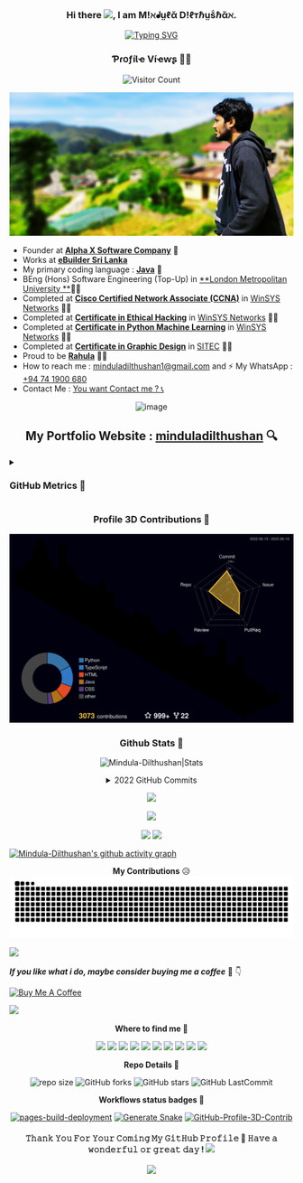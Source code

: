 <div align="center">

### Hi there  <img src="https://github.com/Mindula-Dilthushan/Mindula-Dilthushan/blob/master/assets/hi.gif" width="30px">, I am M!ℵᖱṳℓᾰ D!ℓтℏṳṧℏᾰℵ.

</div>

<div align="center"> 

[![Typing SVG](https://readme-typing-svg.herokuapp.com?font=poppins&size=25&duration=4000&color=13F700&background=EB00FF00&center=true&vCenter=true&width=250&lines=Software+Designer;Developer;UI%2FUX++Designer;Gamer;Photographer;Youtuber)](https://git.io/typing-svg)
</div>

<h3 align="center"> ƤɾօƒíƖҽ Víҽⱳʂ 🕵️‍♂️ </h3>
<div align="center">

![Visitor Count](https://profile-counter.glitch.me/{Mindula-Dilthushan}/count.svg)
</div>

<div align="center">

![image](https://github.com/Mindula-Dilthushan/Mindula-Dilthushan/blob/master/assets/DSC_3478.jpg)
</div>

- Founder at [**Alpha X Software Company**](https://www.facebook.com/alphaxsoftwarecompany) 🤴
- Works at [**eBuilder Sri Lanka**](https://www.ebuildersecurity.com/)
- My primary coding language : [**Java**](https://github.com/Mindula-Dilthushan/Mindula-Dilthushan) 🧒
- BEng (Hons) Software Engineering (Top-Up) in [**London Metropolitan University
  **](https://www.londonmet.ac.uk/courses/undergraduate/software-engineering-top-up---beng-hons/)👨‍🎓
- Completed at [**Cisco Certified Network Associate (CCNA)**](https://github.com/Mindula-Dilthushan/Mindula-Dilthushan)
  in [WinSYS Networks](https://winsys.lk/) 👨‍🎓
- Completed at [**Certificate in Ethical Hacking**](https://github.com/Mindula-Dilthushan/Mindula-Dilthushan)
  in [WinSYS Networks](https://winsys.lk/) 👨‍🎓
- Completed at [**Certificate in Python Machine Learning**](https://github.com/Mindula-Dilthushan/Mindula-Dilthushan)
  in [WinSYS Networks](https://winsys.lk/) 👨‍🎓
- Completed at [**Certificate in Graphic Design**](https://github.com/Mindula-Dilthushan/Mindula-Dilthushan)
  in [SITEC](https://www.sitec.lk/) 👨‍🎓
- Proud to be [**Rahula**](https://rahulacollege.lk/) 💙🧡
- How to reach me : [minduladilthushan1@gmail.com](https://mail.google.com/) and ⚡ My
  WhatsApp : [+94 74 1900 680](https://wa.me/0741900680)
- Contact Me : [ You want Contact me ? 📞 ](https://mindula-dilthushan.github.io/Contact-Me/)

<div align="center">

![image](https://github.com/Mindula-Dilthushan/Mindula-Dilthushan/blob/master/assets/image.gif)
</div>

<div align="center">

## My Portfolio Website : [minduladilthushan](https://minduladilthushan.netlify.app/)  🔍

</div>

<details>
<summary> <h3> GitHub Metrics 🌌 </h3>
</summary>
<div align="center">

  <p align="center"> 

![Metrics](https://metrics.lecoq.io/Mindula-Dilthushan?template=classic&followup=1&people=1&lines=1&stargazers=1&languages=1&isocalendar=1&introduction=1&repositories=1&achievements=1&code=1&base=header%2C%20activity%2C%20community%2C%20repositories%2C%20metadata&base.indepth=false&base.hireable=false&repositories.batch=100&repositories.forks=false&repositories.affiliations=owner&isocalendar=false&isocalendar.duration=half-year&languages=false&languages.limit=8&languages.threshold=0%25&languages.other=false&languages.colors=github&languages.sections=most-used&languages.indepth=false&languages.analysis.timeout=15&languages.categories=markup%2C%20programming&languages.recent.categories=markup%2C%20programming&languages.recent.load=300&languages.recent.days=14&stargazers=false&stargazers.charts=true&stargazers.charts.type=classic&stargazers.worldmap=false&stargazers.worldmap.sample=0&lines=false&lines.sections=base&lines.repositories.limit=4&lines.history.limit=1&followup=false&followup.sections=repositories&followup.indepth=false&followup.archived=true&people=false&people.limit=24&people.identicons=false&people.identicons.hide=false&people.size=28&people.types=followers%2C%20following&people.shuffle=false&introduction=false&introduction.title=true&repositories=false&repositories.pinned=0&repositories.starred=0&repositories.random=0&repositories.order=featured%2C%20pinned%2C%20starred%2C%20random&achievements=false&achievements.threshold=C&achievements.secrets=true&achievements.display=detailed&achievements.limit=0&code=false&code.lines=12&code.load=400&code.days=3&code.visibility=public&config.timezone=Asia%2FColombo)


  </p>

</div>
</details>



<div align="center">

<h3 align="center">
  Profile 3D Contributions 🔰
</h3>

![profile 3d](https://github.com/Mindula-Dilthushan/Mindula-Dilthushan/blob/master/profile-3d-contrib/profile-night-rainbow.svg)

</div>

<h3 align="center">
Github Stats 🧐
</h3>

<p align="center"> 
  <img src="https://github-readme-stats.vercel.app/api?username=Mindula-Dilthushan&show_icons=true&include_all_commits=true&count_private=true&theme=gotham" alt="Mindula-Dilthushan|Stats"/>
  </p>

<div align="center">
<details>
<summary> 2022 GitHub Commits
</summary>
<div align="center">

  <p align="center"> 
    <img src="https://github-readme-stats.vercel.app/api?username=Mindula-Dilthushan&show_icons=true&theme=gotham" alt="Mindula-Dilthushan|Stats"/>
  </p>

</div>
</details>

</div>


<p align="center"> <img src="https://github-readme-streak-stats.herokuapp.com?user=Mindula-Dilthushan&theme=github-dark&date_format=M%20j%5B%2C%20Y%5D"/> </p>
<p align="center"> <img src="https://github-profile-summary-cards.vercel.app/api/cards/profile-details?username=Mindula-Dilthushan&theme=github_dark"/> </p>

<div align="center">
<img src="https://github-profile-summary-cards.vercel.app/api/cards/stats?username=Mindula-Dilthushan&theme=github_dark"/>
<img src="https://github-profile-summary-cards.vercel.app/api/cards/productive-time?username=Mindula-Dilthushan&theme=github_dark"/>
</div>


<p align="center"> 

[![Mindula-Dilthushan's github activity graph](https://activity-graph.herokuapp.com/graph?username=Mindula-Dilthushan&theme=gotham)](https://github.com/Mindula-Dilthushan/github-readme-activity-graph&theme=github)

</p>


<div align="center">

**My Contributions** 😥 <br>
![snake](https://github.com/Mindula-Dilthushan/Mindula-Dilthushan/blob/red-alpha/github-contribution-grid-snake.svg)
</div>

<!--
<h3 align="center">
Click And View 😇
</h3>

<details>
<summary> <i>All Trophies 🏆 </i>
</summary>

![trophys](https://github-profile-trophy.vercel.app/?username=Mindula-Dilthushan&margin-w=15&margin-h=10)

</details>

####

<details>
<summary> <i>Programming Languages 🖥 </i>
</summary>
<div>

####    

</div>
<div align="center">

[![Java Badge](https://img.shields.io/badge/-Java-f89820?style=for-the-badge&labelColor=black&logo=java&logoColor=f89820)](#)
[![scala Badge](https://img.shields.io/badge/-scala-69455c?style=for-the-badge&labelColor=black&logo=scala&logoColor=69455c)](#)
[![Python Badge](https://img.shields.io/badge/-Python-4B8BBE?style=for-the-badge&labelColor=black&logo=python&logoColor=4B8BBE)](#)
[![Javascript Badge](https://img.shields.io/badge/-Javascript-F0DB4F?style=for-the-badge&labelColor=black&logo=Javascript&logoColor=F0DB4F)](#)
[![Typescript Badge](https://img.shields.io/badge/-Typescript-007acc?style=for-the-badge&labelColor=black&logo=Typescript&logoColor=007acc)](#)
[![PHP Badge](https://img.shields.io/badge/-php-474A8A?style=for-the-badge&labelColor=black&logo=php&logoColor=474A8A)](#)
[![Go Badge](https://img.shields.io/badge/-Go-29BEB0?style=for-the-badge&labelColor=black&logo=Go&logoColor=29BEB0)](#)
[![swift Badge](https://img.shields.io/badge/-swift-F05138?style=for-the-badge&labelColor=black&logo=swift&logoColor=F05138)](#)
[![ruby Badge](https://img.shields.io/badge/-ruby-e0115f?style=for-the-badge&labelColor=black&logo=ruby&logoColor=e0115f)](#)

</div>
</details>

####

<details>
<summary> <i>Frontend Development 🖥 </i>
</summary>
<div>

####    

</div>
<div align="center">

[![Html5 Badge](https://img.shields.io/badge/-HTML-e34c26?style=for-the-badge&labelColor=black&logo=html5&logoColor=e34c26)](#)
[![Css3 Badge](https://img.shields.io/badge/-CSS-264de4?style=for-the-badge&labelColor=black&logo=css3&logoColor=264de4)](#)
[![bootstrap Badge](https://img.shields.io/badge/-Bootstrap-563d7c?style=for-the-badge&labelColor=black&logo=Bootstrap&logoColor=563d7c)](#)
[![React Badge](https://img.shields.io/badge/-React-61DBFB?style=for-the-badge&labelColor=black&logo=React&logoColor=61DBFB)](#)
[![angular Badge](https://img.shields.io/badge/-angular-a6120d?style=for-the-badge&labelColor=black&logo=angular&logoColor=a6120d)](#)
[![Redux Badge](https://img.shields.io/badge/-Redux-764abc?style=for-the-badge&labelColor=black&logo=Redux&logoColor=764abc)](#)
[![Sass Badge](https://img.shields.io/badge/-Sass-CD6799?style=for-the-badge&labelColor=black&logo=Sass&logoColor=CD6799)](#)
[![Svelte Badge](https://img.shields.io/badge/-Svelte-eb2f06?style=for-the-badge&labelColor=black&logo=Svelte&logoColor=eb2f06)](#)

</div>
</details>

####

<details>
<summary> <i> Backend Development 🖥 </i>
</summary>
<div>

####    

</div>
<div align="center">

[![Spring Badge](https://img.shields.io/badge/-Spring-5e8d5a?style=for-the-badge&labelColor=black&logo=spring&logoColor=5e8d5a)](#)
[![nodejs Badge](https://img.shields.io/badge/-nodejs-3c873a?style=for-the-badge&labelColor=black&logo=nodedotjs&logoColor=3c873a)](#)
[![ExpressJs Badge](https://img.shields.io/badge/-ExpressJs-303030?style=for-the-badge&labelColor=black&logo=express&logoColor=ffffff)](#)
[![nestjs Badge](https://img.shields.io/badge/-nestjs-E0234E?style=for-the-badge&labelColor=black&logo=nestjs&logoColor=E0234E)](#)
[![graphql Badge](https://img.shields.io/badge/-graphql-e535ab?style=for-the-badge&labelColor=black&logo=graphql&logoColor=e535ab)](#)

</div>
</details>

####

<details>
<summary> <i>Mobile App Development 📱 </i>
</summary>
<div>

####    

</div>
<div align="center">

[![Android Badge](https://img.shields.io/badge/-Android-3DDC84?style=for-the-badge&labelColor=black&logo=Android&logoColor=3DDC84)](#)
[![React Native Badge](https://img.shields.io/badge/-react_native-61DBFB?style=for-the-badge&labelColor=black&logo=react&logoColor=61DBFB)](#)
[![Flutter Badge](https://img.shields.io/badge/-Flutter-1fbcfd?style=for-the-badge&labelColor=black&logo=flutter&logoColor=1fbcfd)](#)
[![Dart Badge](https://img.shields.io/badge/-Dart-29b6f6?style=for-the-badge&labelColor=black&logo=dart&logoColor=29b6f6)](#)
[![Kotlin Badge](https://img.shields.io/badge/-Kotlin-7f52ff?style=for-the-badge&labelColor=black&logo=Kotlin&logoColor=7f52ff)](#)
[![Ionic Badge](https://img.shields.io/badge/-Ionic-498AFF?style=for-the-badge&labelColor=black&logo=ionic&logoColor=498AFF)](#)

</div>
</details>

####

<details>
<summary> <i>Database 🛢 </i>
</summary>
<div>

####    

</div>
<div align="center">

[![Badge](https://img.shields.io/badge/-mysql-00758f?style=for-the-badge&labelColor=black&logo=mysql&logoColor=00758f)](#)
[![Badge](https://img.shields.io/badge/-mongodb-3FA037?style=for-the-badge&labelColor=black&logo=mongodb&logoColor=3FA037)](#)
[![Badge](https://img.shields.io/badge/-mariadb-787177?style=for-the-badge&labelColor=black&logo=mariadb&logoColor=787177)](#)
[![Badge](https://img.shields.io/badge/-postgresql-0064a5?style=for-the-badge&labelColor=black&logo=postgresql&logoColor=0064a5)](#)


</div>
</details>

-->

<img src="https://user-images.githubusercontent.com/73097560/115834477-dbab4500-a447-11eb-908a-139a6edaec5c.gif">

***If you like what i do, maybe consider buying me a coffee*** 🥺 👇

<a href="https://www.buymeacoffee.com/mindula"><img src="https://cdn.buymeacoffee.com/buttons/v2/default-red.png" alt="Buy Me A Coffee" style="height: 40px !important; width: 160px !important; margin: 0!important"></a>

<img src="https://user-images.githubusercontent.com/73097560/115834477-dbab4500-a447-11eb-908a-139a6edaec5c.gif">


<p align="center"> 
<b>
  Where to find me 🤙
</b>
</p>
<div align="center">

[<img height="29" src = "https://img.shields.io/badge/linkedin-000000.svg?&style=for-the-badge&logo=linkedin&logoColor=white" />][LinkedIn]
[<img height="29" src = "https://img.shields.io/badge/Youtube-000000.svg?&style=for-the-badge&logo=Youtube&logoColor=white">][Youtube]
[<img height="29" src = "https://img.shields.io/badge/Facebook-000000.svg?&style=for-the-badge&logo=facebook&logoColor=white">][Facebook]
[<img height="29" src = "https://img.shields.io/badge/Whatsapp-000000.svg?&style=for-the-badge&logo=WhatsApp&logoColor=white">][WhatsApp]
[<img height="29" src = "https://img.shields.io/badge/twitter-000000.svg?&style=for-the-badge&logo=twitter&logoColor=white">][Twitter]
[<img height="29" src = "https://img.shields.io/badge/instragram-000000.svg?&style=for-the-badge&logo=instagram&logoColor=white">][Instragram]
[<img height="29" src = "https://img.shields.io/badge/tumblr-000000.svg?&style=for-the-badge&logo=tumblr&logoColor=white">][Tumblr]
[<img height="29" src = "https://img.shields.io/badge/reddit-000000.svg?&style=for-the-badge&logo=reddit&logoColor=white">][Reddit]
[<img height="29" src = "https://img.shields.io/badge/DEV%20Community-000000.svg?&style=for-the-badge&logo=dev&logoColor=white">][Dev_Community]
[<img height="29" src = "https://img.shields.io/badge/Medium-000000.svg?&style=for-the-badge&logo=medium&logoColor=white">][Medium]

</div>

[linkedin]: https://www.linkedin.com/in/mindula-dilthushan

[Facebook]: https://www.facebook.com/minduladilthushan.manamperi

[WhatsApp]: https://wa.me/0741900680

[Twitter]: https://twitter.com/Mindula2000

[Youtube]: https://www.youtube.com/Mindula-dilthushan

[Instragram]: https://www.instagram.com/mindula_dilthushan/

[Tumblr]:https://www.tumblr.com/blog/minduladilthushan23

[Reddit]:https://www.reddit.com/user/Loose_Essay9560

[Dribble]:https://dribbble.com/minduladilthushan

[Dev_Community]:https://dev.to/minduladilthushan

[Medium]:https://medium.com/@minduladilthushan


<p align="center">
<b>
  Repo Details 🤙
</b>
</p>

<div align="center">

![repo size](https://img.shields.io/github/repo-size/Mindula-Dilthushan/Mindula-Dilthushan?label=Repo%20Size&style=for-the-badge&labelColor=black&color=20bf6b)
![GitHub forks](https://img.shields.io/github/forks/Mindula-Dilthushan/Mindula-Dilthushan?&labelColor=black&color=0fb9b1&style=for-the-badge)
![GitHub stars](https://img.shields.io/github/stars/Mindula-Dilthushan/Mindula-Dilthushan?&labelColor=black&color=f7b731&style=for-the-badge)
![GitHub LastCommit](https://img.shields.io/github/last-commit/Mindula-Dilthushan/Mindula-Dilthushan?logo=github&labelColor=black&color=d1d8e0&style=for-the-badge)

</div>

<p align="center">
<b>
  Workflows status badges 🤖
</b>
</p>

<div align="center">

[![pages-build-deployment](https://github.com/Mindula-Dilthushan/Mindula-Dilthushan/actions/workflows/pages/pages-build-deployment/badge.svg)](https://github.com/Mindula-Dilthushan/Mindula-Dilthushan/actions/workflows/pages/pages-build-deployment)
[![Generate Snake](https://github.com/Mindula-Dilthushan/Mindula-Dilthushan/actions/workflows/snake.yml/badge.svg)](https://github.com/Mindula-Dilthushan/Mindula-Dilthushan/actions/workflows/snake.yml)
[![GitHub-Profile-3D-Contrib](https://github.com/Mindula-Dilthushan/Mindula-Dilthushan/actions/workflows/profile-3d.yml/badge.svg)](https://github.com/Mindula-Dilthushan/Mindula-Dilthushan/actions/workflows/profile-3d.yml)

</div>


<h4 align="center">
𝚃𝚑𝚊𝚗𝚔 𝚈𝚘𝚞 𝙵𝚘𝚛 𝚈𝚘𝚞𝚛 𝙲𝚘𝚖𝚒𝚗𝚐 𝙼𝚢 𝙶𝚒𝚝𝙷𝚞𝚋 𝙿𝚛𝚘𝚏𝚒𝚕𝚎 🤝
𝙷𝚊𝚟𝚎 𝚊 𝚠𝚘𝚗𝚍𝚎𝚛𝚏𝚞𝚕 𝚘𝚛 𝚐𝚛𝚎𝚊𝚝 𝚍𝚊𝚢 ! 

<img src="https://github.com/Mindula-Dilthushan/Mindula-Dilthushan/blob/master/assets/hi.gif" width="30px">

</h4>

<p align="center">
  <img src="https://capsule-render.vercel.app/api?type=waving&color=gradient&height=80&section=footer"/>
</p>


